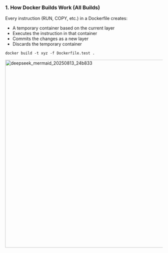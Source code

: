 ### 1. How Docker Builds Work (All Builds)
Every instruction (RUN, COPY, etc.) in a Dockerfile creates:

- A temporary container based on the current layer
- Executes the instruction in that container
- Commits the changes as a new layer
- Discards the temporary container


`docker build -t xyz -f Dockerfile.test .`

<img width="606" height="600" alt="deepseek_mermaid_20250813_24b833" src="https://github.com/user-attachments/assets/d13a51fa-ac3c-439b-87ea-bca8361e8783" />


